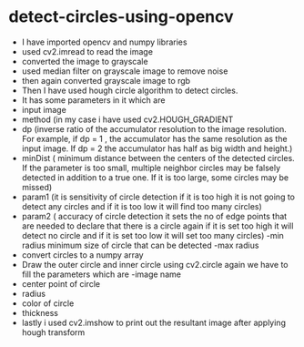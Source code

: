# detect-circles-using-opencv
- I have imported opencv and numpy libraries
- used cv2.imread to read the image
- converted the image to grayscale
- used median filter on grayscale image to remove noise
- then again converted grayscale image to rgb
- Then I have used hough circle algorithm to detect circles.
- It has some parameters in it which are
- input image 
- method (in my case i have used cv2.HOUGH_GRADIENT
- dp (inverse ratio of the accumulator resolution to the image resolution. For example, if dp = 1 , the accumulator has the same resolution as the input image. If dp = 2   the accumulator has half as big width and height.)
- minDist (	minimum distance between the centers of the detected circles. If the parameter is too small, multiple neighbor circles may be falsely detected in addition to a true one. If it is too large, some circles may be missed)
- param1 (it is sensitivity of circle detection if it is too high it is not going to detect any circles and if it is too low it will find too many circles)
- param2 ( accuracy of circle detection it sets the no of edge points that are needed to declare that there is a circle again if it is set too high it will detect no circle and if it is set too low it will set too many circles)
-min radius  minimum size of circle that can be detected
-max radius  
- convert circles to a numpy array
- Draw the outer circle and inner circle using cv2.circle again we have to fill the parameters which are
-image name
- center point of circle
- radius 
- color of circle
- thickness
- lastly i used cv2.imshow to print out the resultant image after applying hough transform

